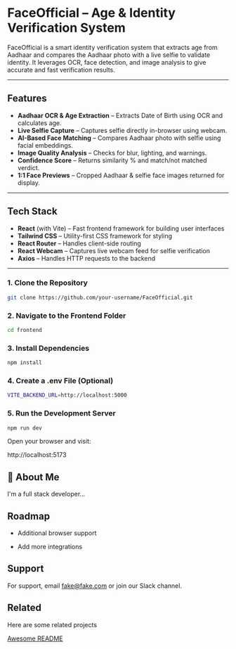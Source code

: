 
#  FaceOfficial – Age & Identity Verification System

FaceOfficial is a smart identity verification system that extracts age from Aadhaar and compares the Aadhaar photo with a live selfie to validate identity. It leverages OCR, face detection, and image analysis to give accurate and fast verification results.

---

## Features

- **Aadhaar OCR & Age Extraction** – Extracts Date of Birth using OCR and calculates age.
-  **Live Selfie Capture** – Captures selfie directly in-browser using webcam.
- **AI-Based Face Matching** – Compares Aadhaar photo with selfie using facial embeddings.
-  **Image Quality Analysis** – Checks for blur, lighting, and warnings.
-  **Confidence Score** – Returns similarity % and match/not matched verdict.
-  **1:1 Face Previews** – Cropped Aadhaar & selfie face images returned for display.

---

##  Tech Stack

-  **React** (with Vite) – Fast frontend framework for building user interfaces
-  **Tailwind CSS** – Utility-first CSS framework for styling
-  **React Router** – Handles client-side routing
-  **React Webcam** – Captures live webcam feed for selfie verification
-  **Axios** – Handles HTTP requests to the backend

---


### 1. Clone the Repository
```bash
git clone https://github.com/your-username/FaceOfficial.git
```

### 2. Navigate to the Frontend Folder
```bash
cd frontend
```
### 3. Install Dependencies
```bash
npm install
```
### 4. Create a .env File (Optional)
```bash
VITE_BACKEND_URL=http://localhost:5000
```
### 5. Run the Development Server
```bash
npm run dev
```
Open your browser and visit:

http://localhost:5173








## 🚀 About Me
I'm a full stack developer...


## Roadmap

- Additional browser support

- Add more integrations


## Support

For support, email fake@fake.com or join our Slack channel.


## Related

Here are some related projects

[Awesome README](https://github.com/matiassingers/awesome-readme)

